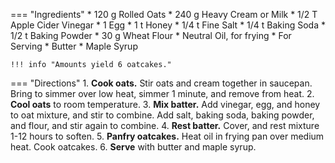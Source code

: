 === "Ingredients"
    * 120 g Rolled Oats
    * 240 g Heavy Cream or Milk
    * 1/2 T Apple Cider Vinegar
    * 1 Egg
    * 1 t Honey
    * 1/4 t Fine Salt
    * 1/4 t Baking Soda
    * 1/2 t Baking Powder
    * 30 g Wheat Flour
    * Neutral Oil, for frying
    * For Serving
        * Butter
        * Maple Syrup

    !!! info "Amounts yield 6 oatcakes."

=== "Directions"
    1. **Cook oats.** Stir oats and cream together in saucepan. Bring to simmer over low heat, simmer 1 minute, and remove from heat.
    2. **Cool oats** to room temperature.
    3. **Mix batter.** Add vinegar, egg, and honey to oat mixture, and stir to combine. Add salt, baking soda, baking powder, and flour, and stir again to combine.
    4. **Rest batter.** Cover, and rest mixture 1-12 hours to soften.
    5. **Panfry oatcakes.** Heat oil in frying pan over medium heat. Cook oatcakes.
    6. **Serve** with butter and maple syrup.

[^mitzewich]:
    Mitzewich, John. ["Scottish Oatcakes – The Pancake, Not the Paperweight."](https://foodwishes.blogspot.com/2018/04/scottish-oatcakes-pancake-not.html) _Food Wishes._ 22 April 2018.

